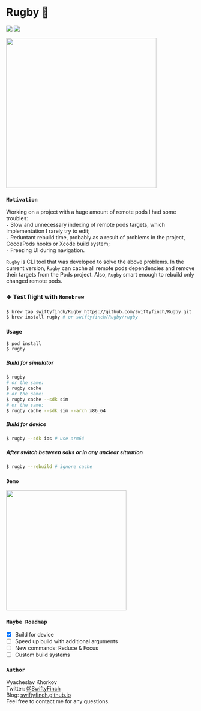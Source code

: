 # Rugby 🏈
![](https://img.shields.io/badge/version-0.0.5-008800.svg?style=flat)
![](https://img.shields.io/badge/Xcode_CLI-12+-blue.svg?style=flat)

<img src="https://github.com/swiftyfinch/Rugby/blob/main/Preview.jpg" width="400"/>

### `Motivation`

Working on a project with a huge amount of remote pods I had some troubles:\
`-` Slow and unnecessary indexing of remote pods targets, which implementation I rarely try to edit;\
`-` Reduntant rebuild time, probably as a result of problems in the project, CocoaPods hooks or Xcode build system;\
`-` Freezing UI during navigation.

`Rugby` is CLI tool that was developed to solve the above problems.
In the current version, `Rugby` can cache all remote pods dependencies and remove their targets from the Pods project.
Also, `Rugby` smart enough to rebuild only changed remote pods.

### ✈️ Test flight with `Homebrew`

```bash
$ brew tap swiftyfinch/Rugby https://github.com/swiftyfinch/Rugby.git
$ brew install rugby # or swiftyfinch/Rugby/rugby
```

### `Usage`

```bash
$ pod install
$ rugby
```

##### Build for simulator

```bash
$ rugby
# or the same:
$ rugby cache
# or the same:
$ rugby cache --sdk sim
# or the same:
$ rugby cache --sdk sim --arch x86_64
```

##### Build for device

```bash
$ rugby --sdk ios # use arm64
```

##### After switch between sdks or in any unclear situation

```bash
$ rugby --rebuild # ignore cache
```

### `Demo`

<img src="https://github.com/swiftyfinch/Rugby/blob/main/Demo.gif" width="320"/>

### `Maybe Roadmap`

- [x] Build for device
- [ ] Speed up build with additional arguments
- [ ] New commands: Reduce & Focus
- [ ] Custom build systems

### `Author`

Vyacheslav Khorkov\
Twitter: [@SwiftyFinch](https://twitter.com/swiftyfinch)\
Blog: [swiftyfinch.github.io](https://swiftyfinch.github.io/en)\
Feel free to contact me for any questions.